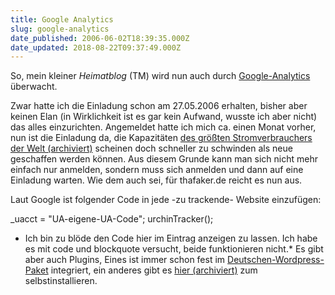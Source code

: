 ```yaml
---
title: Google Analytics
slug: google-analytics
date_published: 2006-06-02T18:39:35.000Z
date_updated: 2018-08-22T09:37:49.000Z
---
```


So, mein kleiner *Heimatblog* (TM) wird nun auch durch [Google-Analytics](http://www.google.com/analytics/) überwacht.

Zwar hatte ich die Einladung schon am 27.05.2006 erhalten, bisher aber keinen Elan (in Wirklichkeit ist es gar kein Aufwand, wusste ich aber nicht) das alles einzurichten. Angemeldet hatte ich mich ca. einen Monat vorher, nun ist die Einladung da, die Kapazitäten [des größten Stromverbrauchers der Welt (archiviert)](http://web.archive.org/web/20060428051249/http://english.martinvarsavsky.net:80/general/google-is-the-largest-consumer-of-electricity-in-the-world.html) scheinen doch schneller zu schwinden als neue geschaffen werden können. Aus diesem Grunde kann man sich nicht mehr einfach nur anmelden, sondern muss sich anmelden und dann auf eine Einladung warten. Wie dem auch sei, für thafaker.de reicht es nun aus.

Laut Google ist folgender Code in jede -zu trackende- Website einzufügen:

_uacct = "UA-eigene-UA-Code";
urchinTracker();

* Ich bin zu blöde den Code hier im Eintrag anzeigen zu lassen. Ich habe es mit code und blockquote versucht, beide funktionieren nicht.*
Es gibt aber auch Plugins, Eines ist immer schon fest im [Deutschen-Wordpress-Paket](http://wordpress.de/) integriert, ein anderes gibt es [hier (archiviert)](http://web.archive.org/web/20060602061207/http://boakes.org/analytics) zum selbstinstallieren.
